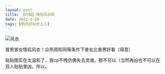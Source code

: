 ```yaml
---
layout: post
title: 【约稿】情侣风衣耶
date: 2022-3-20
tags: [明月好似世上人]
---
```


![风衣](https://s2.loli.net/2022/03/20/9jTaWhH5Rzbvl3y.png "风衣")

普男普女情侣风衣！众所周知同等条件下普女比普男好看（得意）

贴贴图实在太温和了，我cp不拽仿佛失去灵魂，那不可以（当然再凶也不可以在双人贴贴里凶，所以。
